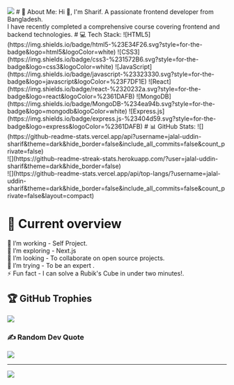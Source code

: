 <img src="https://i.ibb.co/nQP0yDy/z.png">
# 💫 About Me:
Hi 👋, I'm Sharif. A passionate frontend developer from Bangladesh. <br> I have recently completed a comprehensive course covering frontend and backend technologies.
# 💻 Tech Stack:
![HTML5](https://img.shields.io/badge/html5-%23E34F26.svg?style=for-the-badge&logo=html5&logoColor=white) ![CSS3](https://img.shields.io/badge/css3-%231572B6.svg?style=for-the-badge&logo=css3&logoColor=white) ![JavaScript](https://img.shields.io/badge/javascript-%23323330.svg?style=for-the-badge&logo=javascript&logoColor=%23F7DF1E) ![React](https://img.shields.io/badge/react-%2320232a.svg?style=for-the-badge&logo=react&logoColor=%2361DAFB) ![MongoDB](https://img.shields.io/badge/MongoDB-%234ea94b.svg?style=for-the-badge&logo=mongodb&logoColor=white) ![Express.js](https://img.shields.io/badge/express.js-%23404d59.svg?style=for-the-badge&logo=express&logoColor=%2361DAFB)
# 📊 GitHub Stats:
![](https://github-readme-stats.vercel.app/api?username=jalal-uddin-sharif&theme=dark&hide_border=false&include_all_commits=false&count_private=false)<br/>
![](https://github-readme-streak-stats.herokuapp.com/?user=jalal-uddin-sharif&theme=dark&hide_border=false)<br/>
![](https://github-readme-stats.vercel.app/api/top-langs/?username=jalal-uddin-sharif&theme=dark&hide_border=false&include_all_commits=false&count_private=false&layout=compact)

# 👀 Current overview
🔭 I’m working - Self Project.<br>🌱 I’m exploring - Next.js<br>👯 I’m looking - To collaborate on open source projects.<br>🤔 I’m trying - To  be an expert .<br>⚡ Fun fact - I can solve a Rubik's Cube in under two minutes!.


## 🏆 GitHub Trophies
![](https://github-profile-trophy.vercel.app/?username=jalal-uddin-sharif&theme=radical&no-frame=false&no-bg=true&margin-w=4)

### ✍️ Random Dev Quote
![](https://quotes-github-readme.vercel.app/api?type=horizontal&theme=radical)

---
[![](https://visitcount.itsvg.in/api?id=jalal-uddin-sharif&icon=0&color=0)](https://visitcount.itsvg.in)
